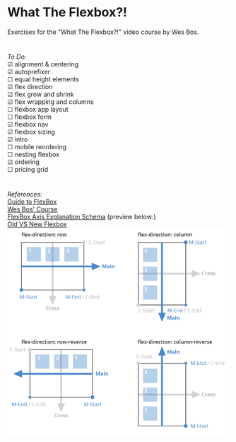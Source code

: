 # What The Flexbox?!

Exercises for the "What The Flexbox?!" video course by Wes Bos.
#
<i>To Do:</i><br>
☑ alignment & centering<br>
☑ autoprefixer<br>
☐ equal height elements<br>
☑ flex direction<br>
☑ flex grow and shrink<br>
☑ flex wrapping and columns<br>
☐ flexbox app layout<br>
☐ flexbox form<br>
☑ flexbox nav<br>
☑ flexbox sizing<br>
☑ intro<br>
☐ mobile reordering<br>
☐ nesting flexbox<br>
☑ ordering<br>
☐ pricing grid<br>

#
<i>References:</i><br>
[Guide to FlexBox](https://css-tricks.com/snippets/css/a-guide-to-flexbox/)<br>
[Wes Bos' Course](http://flexbox.io)<br>
[FlexBox Axis Explanation Schema](https://bootstrapcreative.com/wp-bc/wp-content/uploads/2017/11/Screen-Shot-2017-11-07-at-11.27.06-PM.png?e1a0e3&e1a0e3) (preview below:)<br>
[Old VS New Flexbox](https://css-tricks.com/old-flexbox-and-new-flexbox/)
<br>
![](schema.png)
